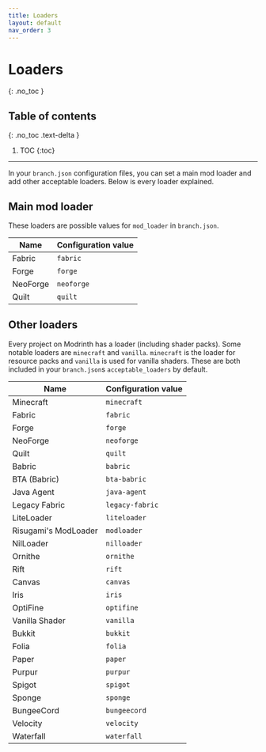 ```yaml
---
title: Loaders
layout: default
nav_order: 3
---
```


# Loaders
{: .no_toc }

## Table of contents
{: .no_toc .text-delta }

1. TOC
{:toc}

---

In your `branch.json` configuration files, you can set a main mod loader and add other acceptable loaders.
Below is every loader explained.

## Main mod loader
These loaders are possible values for `mod_loader` in `branch.json`.

| Name     | Configuration value |
|----------|---------------------|
| Fabric   | `fabric`            |
| Forge    | `forge`             |
| NeoForge | `neoforge`          |
| Quilt    | `quilt`             |

## Other loaders
Every project on Modrinth has a loader (including shader packs). Some notable loaders are `minecraft` and
`vanilla`. `minecraft` is the loader for resource packs and `vanilla` is used for vanilla shaders. These are both
included in your `branch.json`s `acceptable_loaders` by default.

| Name                 | Configuration value |
|----------------------|---------------------|
| Minecraft            | `minecraft`         |
| Fabric               | `fabric`            |
| Forge                | `forge`             |
| NeoForge             | `neoforge`          |
| Quilt                | `quilt`             |
| Babric               | `babric`            |
| BTA (Babric)         | `bta-babric`        |
| Java Agent           | `java-agent`        |
| Legacy Fabric        | `legacy-fabric`     |
| LiteLoader           | `liteloader`        |
| Risugami's ModLoader | `modloader`         |
| NilLoader            | `nilloader`         |
| Ornithe              | `ornithe`           |
| Rift                 | `rift`              |
| Canvas               | `canvas`            |
| Iris                 | `iris`              |
| OptiFine             | `optifine`          |
| Vanilla Shader       | `vanilla`           |
| Bukkit               | `bukkit`            |
| Folia                | `folia`             |
| Paper                | `paper`             |
| Purpur               | `purpur`            |
| Spigot               | `spigot`            |
| Sponge               | `sponge`            |
| BungeeCord           | `bungeecord`        |
| Velocity             | `velocity`          |
| Waterfall            | `waterfall`         |